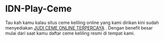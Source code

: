 # IDN-Play-Ceme
Tau kah kamu kalau situs ceme keliling online yang kami dirikan kini sudah menyediakan <u><a href="https://idnplayceme.com/">JUDI CEME ONLINE TERPERCAYA</a></u> . Dengan benefit besar mulai dari saat kamu daftar ceme keliling resmi di tempat kami.
